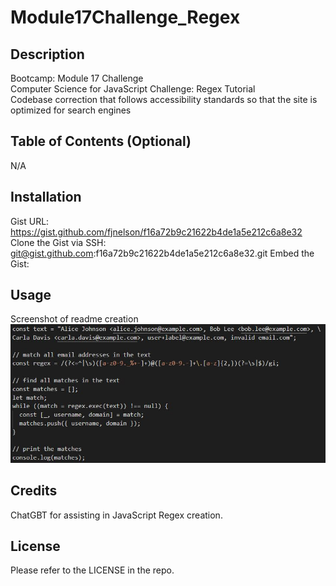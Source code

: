 # Module17Challenge_Regex

## Description

Bootcamp: Module 17 Challenge <br />
Computer Science for JavaScript Challenge: Regex Tutorial <br />
Codebase correction that follows accessibility standards so that the site is optimized for search engines <br />


## Table of Contents (Optional)

N/A

## Installation

Gist URL: https://gist.github.com/fjnelson/f16a72b9c21622b4de1a5e212c6a8e32
Clone the Gist via SSH: git@gist.github.com:f16a72b9c21622b4de1a5e212c6a8e32.git
Embed the Gist: <script src="https://gist.github.com/fjnelson/f16a72b9c21622b4de1a5e212c6a8e32.js"></script>

## Usage
Screenshot of readme creation
![alt text](/Develop/screenshot.JPG) <br />


## Credits
ChatGBT for assisting in JavaScript Regex creation.

## License

Please refer to the LICENSE in the repo.